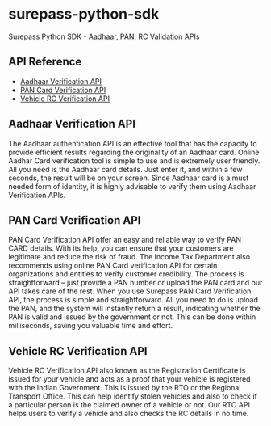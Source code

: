 # surepass-python-sdk
Surepass Python SDK - Aadhaar, PAN, RC Validation APIs

## API Reference
- [Aadhaar Verification API](#aadhaar-verification-api)
- [PAN Card Verification API](#pan-card-verification-api)
- [Vehicle RC Verification API](#vehicle-rc-verification-api)

## Aadhaar Verification API
The Aadhaar authentication API is an effective tool that has the capacity to provide efficient results regarding the originality of an Aadhaar card. Online Aadhar Card verification tool is simple to use and is extremely user friendly. All you need is the Aadhaar card details. Just enter it, and within a few seconds, the result will be on your screen. Since Aadhaar card is a must needed form of identity, it is highly advisable to verify them using Aadhaar Verification APIs.

## PAN Card Verification API
PAN Card Verification API offer an easy and reliable way to verify PAN CARD details. With its help, you can ensure that your customers are legitimate and reduce the risk of fraud. The Income Tax Department also recommends using online PAN Card verification API for certain organizations and entities to verify customer credibility. The process is straightforward – just provide a PAN number or upload the PAN card and our API takes care of the rest. When you use Surepass PAN Card Verification API, the process is simple and straightforward. All you need to do is upload the PAN, and the system will instantly return a result, indicating whether the PAN is valid and issued by the government or not. This can be done within milliseconds, saving you valuable time and effort.

## Vehicle RC Verification API
Vehicle RC Verification API also known as the Registration Certificate is issued for your vehicle and acts as a proof that your vehicle is registered with the Indian Government. This is issued by the RTO or the Regional Transport Office. This can help identify stolen vehicles and also to check if a particular person is the claimed owner of a vehicle or not. Our RTO API helps users to verify a vehicle and also checks the RC details in no time.
